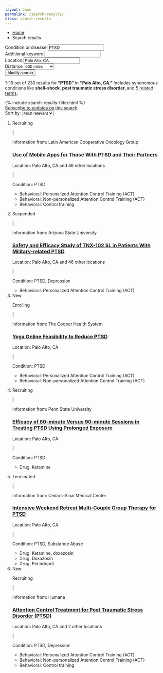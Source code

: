 ```yaml
---
layout: base
permalink: /search-results/
class: search-results
---
```


<nav class="submenu">
  <div class="usa-grid">
    <ul class="breadcrumbs usa-unstyled-list">
      <li>
        <a href="{{ site.baseurl }}/">Home</a>
      </li>
      <li>Search results</li>
    </ul>
  </div>
</nav>
<div class="search_result-search">
  <form class="usa-grid" action="">
    <div class="search_result-search-input">
      <label class="" for="search_field-condition">Condition or disease</label>
      <input id="search_field-condition" name="input-type-text" type="text" value="PTSD">
    </div>
    <div class="search_result-search-input">
      <label class="" for="search_field-keyword">Additional keyword</label>
      <input id="search_field-keyword" name="input-type-text" type="text" value="">
    </div>
    <div class="search_result-search-input">
      <label class="" for="search_field-location">Location</label>
      <input id="search_field-location" name="input-type-text" type="text" value="Palo Alto, CA">
    </div>
    <div class="search_result-search-input search_result-search-input-distance">
      <label for="distance">Distance</label>
      <select id="distance" name="distance">
        <option></option>
        <option value="50">50 miles</option>
        <option value="100">100 miles</option>
        <option value="250">250 miles</option>
        <option value="500" selected>500 miles</option>
        <option value="any">Any distance</option>
      </select>
    </div>
    <button class="">
      <span class="usa-sr-only">Modify search</span>
      <i class="fa fa-search" aria-hidden="true"></i>
    </button>
  </form>
</div>
<nav class="search_result-info_bar">
  <div class="usa-grid">
    <p class="search_result-count">1-16 out of 230 results for <b>“PTSD”</b> in <b>“Palo Alto, CA.”</b> Includes synonomous conditions like <b>shell-shock</b>, <b>post traumatic stress disorder</b>, and <a href="#0">5 related terms</a>.</p>
  </div>
</nav>
<div class="usa-grid">
  <aside class="search_result-filter usa-width-one-fourth">
    {% include search-results-filter.html %}
  </aside>
  <div class="usa-width-three-fourths">
    <div class="search_results-info">
      <div class="usa-width-one-half">
        <a class="link-subscribe" href="javascript:void(0);">Subscribe to updates on this search</a>
      </div>
      <div class="usa-width-one-half">
        <form class="form-sort" action="">
          <label for="options">Sort by:</label>
          <select name="options" id="options">
            <option value="value1">Most relevant</option>
            <option value="value2">Newest</option>
            <option value="value3">Oldest</option>
          </select>
        </form>
      </div>
    </div>
    <ol class="search_result-list usa-unstyled-list">
      <li class="search_result-item">
        <article>
          <div class="usa-width-three-fourths">
            <p class="search_result-metadata search_result-study-status study-status-recruiting">
              <i class="fa fa-circle" aria-hidden="true"></i>
              Recruiting
            </p>
            <span class="search_result-metadata-divider">|</span>
            <p class="search_result-metadata search_result-submitter">Information from: Latin American Cooperative Oncology Group</p>
            <h3 class="search_result-heading">
              <a href="{{ site.baseurl }}/study-detail/">Use of Mobile Apps for Those With PTSD and Their Partners</a>
            </h3>
            <p class="search_result-metadata">Location: Palo Alto, CA and 46 other locations</p>
            <span class="search_result-metadata-divider">|</span>
            <p class="search_result-metadata">Condition: PTSD</p>
          </div>
          <div class="usa-width-one-fourth">
            <ul class="search_result-intervention">
              <li>Behavioral: Personalized Attention Control Training (ACT)</li>
              <li>Behavioral: Non-personalized Attention Control Training (ACT)</li>
              <li>Behavioral: Control training</li>
            </ul>
          </div>
        </article>
      </li>
      <li class="search_result-item">
        <article>
          <div class="usa-width-two-thirds">
            <p class="search_result-metadata search_result-study-status study-status-suspended"><i class="fa fa-circle" aria-hidden="true"></i> Suspended</p>
            <span class="search_result-metadata-divider">|</span>
            <p class="search_result-metadata search_result-submitter">Information from: Arizona State University</p>
            <h3 class="search_result-heading">
              <a href="javascript:void(0);">Safety and Efficacy Study of TNX-102 SL in Patients With Military-related PTSD</a>
            </h3>
            <p class="search_result-metadata">Location: Palo Alto, CA and 46 other locations</p>
            <span class="search_result-metadata-divider">|</span>
            <p class="search_result-metadata">Condition: PTSD, Depression</p>
          </div>
          <div class="usa-width-one-third">
            <ul class="search_result-intervention">
              <li>Behavioral: Personalized Attention Control Training (ACT)</li>
            </ul>
          </div>
        </article>
      </li>
      <li class="search_result-item">
        <article>
          <span class="usa-label">New</span>
          <div class="usa-width-two-thirds">
            <p class="search_result-metadata search_result-study-status study-status-enrolling"><i class="fa fa-circle" aria-hidden="true"></i> Enrolling</p>
            <span class="search_result-metadata-divider">|</span>
            <p class="search_result-metadata search_result-submitter">Information from: The Cooper Health System</p>
            <h3 class="search_result-heading">
              <a href="javascript:void(0);">Yoga Online Feasibility to Reduce PTSD</a>
            </h3>
            <p class="search_result-metadata">Location: Palo Alto, CA</p>
            <span class="search_result-metadata-divider">|</span>
            <p class="search_result-metadata">Condition: PTSD</p>
          </div>
          <div class="usa-width-one-third">
            <ul class="search_result-intervention">
              <li>Behavioral: Personalized Attention Control Training (ACT)</li>
              <li>Behavioral: Non-personalized Attention Control Training (ACT)</li>
            </ul>
          </div>
        </article>
      </li>
      <li class="search_result-item">
        <article>
          <div class="usa-width-two-thirds">
            <p class="search_result-metadata search_result-study-status study-status-recruiting"><i class="fa fa-circle" aria-hidden="true"></i> Recruiting</p>
            <span class="search_result-metadata-divider">|</span>
            <p class="search_result-metadata search_result-submitter">Information from: Penn State University</p>
            <h3 class="search_result-heading">
              <a href="javascript:void(0);">Efficacy of 60-minute Versus 90-minute Sessions in Treating PTSD Using Prolonged Exposure</a>
            </h3>
            <p class="search_result-metadata">Location: Palo Alto, CA</p>
            <span class="search_result-metadata-divider">|</span>
            <p class="search_result-metadata">Condition: PTSD</p>
          </div>
          <div class="usa-width-one-third">
            <ul class="search_result-intervention">
              <li>Drug: Ketamine</li>
            </ul>
          </div>
        </article>
      </li>
      <li class="search_result-item">
        <article>
          <div class="usa-width-two-thirds">
            <p class="search_result-metadata search_result-study-status study-status-suspended"><i class="fa fa-circle" aria-hidden="true"></i> Terminated</p>
            <span class="search_result-metadata-divider">|</span>
            <p class="search_result-metadata search_result-submitter">Information from: Cedars-Sinai Medical Center</p>
            <h3 class="search_result-heading">
              <a href="javascript:void(0);">Intensive Weekend Retreat Multi-Couple Group Therapy for PTSD</a>
            </h3>
            <p class="search_result-metadata">Location: Palo Alto, CA</p>
            <span class="search_result-metadata-divider">|</span>
            <p class="search_result-metadata">Condition: PTSD, Substance Abuse</p>
          </div>
          <div class="usa-width-one-third">
            <ul class="search_result-intervention">
              <li>Drug: Ketamine, doxazosin</li>
              <li>Drug: Doxazosin</li>
              <li>Drug: Perindopril</li>
            </ul>
          </div>
        </article>
      </li>
      <li class="search_result-item">
        <article>
          <span class="usa-label">New</span>
          <div class="usa-width-two-thirds">
            <p class="search_result-metadata search_result-study-status study-status-recruiting"><i class="fa fa-circle" aria-hidden="true"></i> Recruiting</p>
            <span class="search_result-metadata-divider">|</span>
            <p class="search_result-metadata search_result-submitter">Information from: Humana</p>
            <h3 class="search_result-heading">
              <a href="javascript:void(0);">Attention Control Treatment for Post Traumatic Stress Disorder (PTSD)</a>
            </h3>
            <p class="search_result-metadata">Location: Palo Alto, CA and 2 other locations</p>
            <span class="search_result-metadata-divider">|</span>
            <p class="search_result-metadata">Condition: PTSD, Depression</p>
          </div>
          <div class="usa-width-one-third">
            <ul class="search_result-intervention">
              <li>Behavioral: Personalized Attention Control Training (ACT)</li>
              <li>Behavioral: Non-personalized Attention Control Training (ACT)</li>
              <li>Behavioral: Control training</li>
            </ul>
          </div>
        </article>
      </li>
    </ol>
  </div>
</div>
